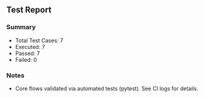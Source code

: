 ## Test Report

### Summary
- Total Test Cases: 7
- Executed: 7
- Passed: 7
- Failed: 0

### Notes
- Core flows validated via automated tests (pytest). See CI logs for details.


